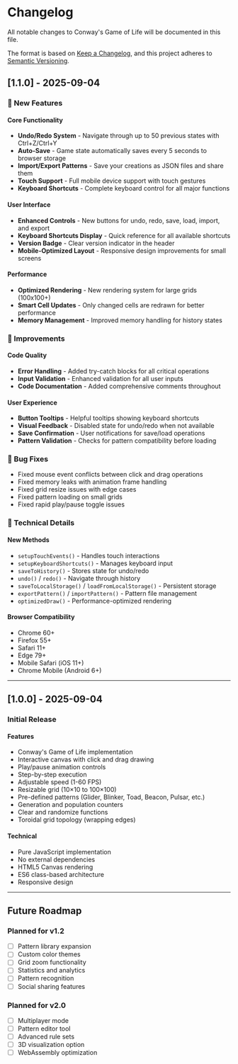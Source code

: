 # Changelog

All notable changes to Conway's Game of Life will be documented in this file.

The format is based on [Keep a Changelog](https://keepachangelog.com/en/1.0.0/),
and this project adheres to [Semantic Versioning](https://semver.org/spec/v2.0.0.html).

## [1.1.0] - 2025-09-04

### 🎉 New Features

#### Core Functionality
- **Undo/Redo System** - Navigate through up to 50 previous states with Ctrl+Z/Ctrl+Y
- **Auto-Save** - Game state automatically saves every 5 seconds to browser storage
- **Import/Export Patterns** - Save your creations as JSON files and share them
- **Touch Support** - Full mobile device support with touch gestures
- **Keyboard Shortcuts** - Complete keyboard control for all major functions

#### User Interface
- **Enhanced Controls** - New buttons for undo, redo, save, load, import, and export
- **Keyboard Shortcuts Display** - Quick reference for all available shortcuts
- **Version Badge** - Clear version indicator in the header
- **Mobile-Optimized Layout** - Responsive design improvements for small screens

#### Performance
- **Optimized Rendering** - New rendering system for large grids (100x100+)
- **Smart Cell Updates** - Only changed cells are redrawn for better performance
- **Memory Management** - Improved memory handling for history states

### 🔧 Improvements

#### Code Quality
- **Error Handling** - Added try-catch blocks for all critical operations
- **Input Validation** - Enhanced validation for all user inputs
- **Code Documentation** - Added comprehensive comments throughout

#### User Experience
- **Button Tooltips** - Helpful tooltips showing keyboard shortcuts
- **Visual Feedback** - Disabled state for undo/redo when not available
- **Save Confirmation** - User notifications for save/load operations
- **Pattern Validation** - Checks for pattern compatibility before loading

### 🐛 Bug Fixes
- Fixed mouse event conflicts between click and drag operations
- Fixed memory leaks with animation frame handling
- Fixed grid resize issues with edge cases
- Fixed pattern loading on small grids
- Fixed rapid play/pause toggle issues

### 📝 Technical Details

#### New Methods
- `setupTouchEvents()` - Handles touch interactions
- `setupKeyboardShortcuts()` - Manages keyboard input
- `saveToHistory()` - Stores state for undo/redo
- `undo()` / `redo()` - Navigate through history
- `saveToLocalStorage()` / `loadFromLocalStorage()` - Persistent storage
- `exportPattern()` / `importPattern()` - Pattern file management
- `optimizedDraw()` - Performance-optimized rendering

#### Browser Compatibility
- Chrome 60+
- Firefox 55+
- Safari 11+
- Edge 79+
- Mobile Safari (iOS 11+)
- Chrome Mobile (Android 6+)

---

## [1.0.0] - 2025-09-04

### Initial Release

#### Features
- Conway's Game of Life implementation
- Interactive canvas with click and drag drawing
- Play/pause animation controls
- Step-by-step execution
- Adjustable speed (1-60 FPS)
- Resizable grid (10×10 to 100×100)
- Pre-defined patterns (Glider, Blinker, Toad, Beacon, Pulsar, etc.)
- Generation and population counters
- Clear and randomize functions
- Toroidal grid topology (wrapping edges)

#### Technical
- Pure JavaScript implementation
- No external dependencies
- HTML5 Canvas rendering
- ES6 class-based architecture
- Responsive design

---

## Future Roadmap

### Planned for v1.2
- [ ] Pattern library expansion
- [ ] Custom color themes
- [ ] Grid zoom functionality
- [ ] Statistics and analytics
- [ ] Pattern recognition
- [ ] Social sharing features

### Planned for v2.0
- [ ] Multiplayer mode
- [ ] Pattern editor tool
- [ ] Advanced rule sets
- [ ] 3D visualization option
- [ ] WebAssembly optimization
